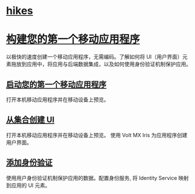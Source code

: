 # [hikes](https://opensource.hcltechsw.com/volt-mx-tutorials/hikes?lang=en-US)

# [构建您的第一个移动应用程序](https://www.hcljapan.co.jp/software/media/VoltMX/FirstStep/VoltMX-%E3%81%AF%E3%81%98%E3%82%81%E3%81%AE%E4%B8%80%E6%AD%A9-Step0.pdf)
以极快的速度创建一个移动应用程序，无需编码。了解如何将 UI（用户界面）元素拖放到应用中，将应用与后端数据集成，以及如何使用身份验证机制保护应用。

## [启动您的第一个移动应用程序](https://www.hcljapan.co.jp/software/media/VoltMX/FirstStep/VoltMX-%E3%81%AF%E3%81%98%E3%82%81%E3%81%AE%E4%B8%80%E6%AD%A9-Step1.pdf)
打开本机移动应用程序并在移动设备上预览。

## [从集合创建 UI](https://www.hcljapan.co.jp/software/media/VoltMX/FirstStep/VoltMX-%E3%81%AF%E3%81%98%E3%82%81%E3%81%AE%E4%B8%80%E6%AD%A9-Step2.pdf)
打开本机移动应用程序并在移动设备上预览。
使用 Volt MX Iris 为应用程序创建用户界面。

## [添加身份验证](https://www.hcljapan.co.jp/software/media/VoltMX/FirstStep/VoltMX-%E3%81%AF%E3%81%98%E3%82%81%E3%81%AE%E4%B8%80%E6%AD%A9-Step3.pdf)
使用用户身份验证机制保护应用的数据。配置身份服务, 将 Identity Service 映射到应用的 UI 元素。

